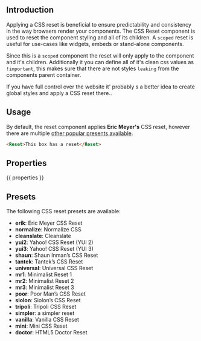 ## Introduction

Applying a CSS reset is beneficial to ensure predictability and consistency in the way browsers render your components. The CSS Reset component is used to reset the component styling and all of its children. A `scoped` reset is useful for use-cases like widgets, embeds or stand-alone components.

Since this is a `scoped` component the reset will only apply to the component and it's children. Additionally it you can define all of it's clean css values as `!important`, this makes sure that there are not styles `leaking` from the components parent container.

If you have full control over the website it' probably s a better idea to create global styles and apply a CSS reset there..

## Usage

By default, the reset component applies __Eric Meyer's__ CSS reset, however there are multiple [other popular presents available](#-presets).

```html
<Reset>This box has a reset</Reset>
```

## Properties

{{ properties }}

## Presets

The following CSS reset presets are available:

- **erik**: Eric Meyer CSS Reset
- **normalize**: Normalize CSS
- **cleanslate**: Cleanslate
- **yui2**: Yahoo! CSS Reset (YUI 2)
- **yui3**: Yahoo! CSS Reset (YUI 3)
- **shaun**: Shaun Inman’s CSS Reset
- **tantek**: Tantek’s CSS Reset
- **universal**: Universal CSS Reset
- **mr1**: Minimalist Reset 1
- **mr2**: Minimalist Reset 2
- **mr3**: Minimalist Reset 3
- **poor**: Poor Man’s CSS Reset
- **siolon**: Siolon’s CSS Reset
- **tripoli**: Tripoli CSS Reset
- **simpler**: a simpler reset
- **vanilla**: Vanilla CSS Reset
- **mini**: Mini CSS Reset
- **doctor**: HTML5 Doctor Reset
